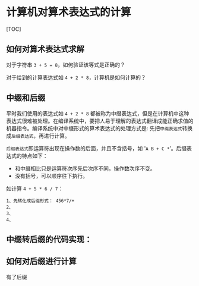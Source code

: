 # 计算机对算术表达式的计算

[TOC]

## 如何对算术表达式求解

对于字符串 `3 + 5 = 8`，如何验证该等式是正确的？

对于给到的计算表达式如 `4 + 2 * 8`，计算机是如何计算的？

## 中缀和后缀

平时我们使用的表达式如 `4 + 2 * 8` 都被称为中缀表达式，但是在计算机中这种表达式很难被处理。在编译系统中，要把人易于理解的表达式翻译成能正确求值的机器指令。编译系统中对中缀形式的算术表达式的处理方式是: 先把`中缀表达式`转换成`后缀表达式`，再进行计算。

`后缀表达式`即运算符出现在操作数的后面，并且不含括号，如 '`A B + C *`’。后缀表达式的特点如下：
- 和中缀相比只是运算符次序先后次序不同，操作数次序不变。
- 没有括号，可以顺序往下执行。

如计算 `4 + 5 * 6 / 7`：

    1、先转化成后缀形式： 456*7/+
    2、
    3、
    4、

## 中缀转后缀的代码实现：

## 如何对后缀进行计算

有了后缀
